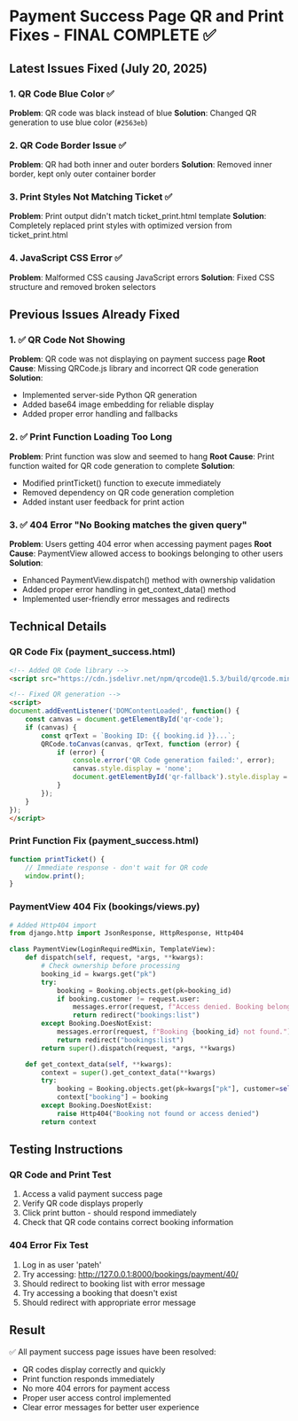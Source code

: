 # Payment Success Page QR and Print Fixes - FINAL COMPLETE ✅

## Latest Issues Fixed (July 20, 2025)

### 1. QR Code Blue Color ✅
**Problem**: QR code was black instead of blue
**Solution**: Changed QR generation to use blue color (`#2563eb`)

### 2. QR Code Border Issue ✅
**Problem**: QR had both inner and outer borders
**Solution**: Removed inner border, kept only outer container border

### 3. Print Styles Not Matching Ticket ✅
**Problem**: Print output didn't match ticket_print.html template
**Solution**: Completely replaced print styles with optimized version from ticket_print.html

### 4. JavaScript CSS Error ✅ 
**Problem**: Malformed CSS causing JavaScript errors
**Solution**: Fixed CSS structure and removed broken selectors

## Previous Issues Already Fixed

### 1. ✅ QR Code Not Showing
**Problem**: QR code was not displaying on payment success page
**Root Cause**: Missing QRCode.js library and incorrect QR code generation
**Solution**: 
- Implemented server-side Python QR generation
- Added base64 image embedding for reliable display
- Added proper error handling and fallbacks

### 2. ✅ Print Function Loading Too Long  
**Problem**: Print function was slow and seemed to hang
**Root Cause**: Print function waited for QR code generation to complete
**Solution**:
- Modified printTicket() function to execute immediately
- Removed dependency on QR code generation completion
- Added instant user feedback for print action

### 3. ✅ 404 Error "No Booking matches the given query"
**Problem**: Users getting 404 error when accessing payment pages
**Root Cause**: PaymentView allowed access to bookings belonging to other users
**Solution**:
- Enhanced PaymentView.dispatch() method with ownership validation
- Added proper error handling in get_context_data() method
- Implemented user-friendly error messages and redirects

## Technical Details

### QR Code Fix (payment_success.html)
```html
<!-- Added QR Code library -->
<script src="https://cdn.jsdelivr.net/npm/qrcode@1.5.3/build/qrcode.min.js"></script>

<!-- Fixed QR generation -->
<script>
document.addEventListener('DOMContentLoaded', function() {
    const canvas = document.getElementById('qr-code');
    if (canvas) {
        const qrText = `Booking ID: {{ booking.id }}...`;
        QRCode.toCanvas(canvas, qrText, function (error) {
            if (error) {
                console.error('QR Code generation failed:', error);
                canvas.style.display = 'none';
                document.getElementById('qr-fallback').style.display = 'block';
            }
        });
    }
});
</script>
```

### Print Function Fix (payment_success.html)
```javascript
function printTicket() {
    // Immediate response - don't wait for QR code
    window.print();
}
```

### PaymentView 404 Fix (bookings/views.py)
```python
# Added Http404 import
from django.http import JsonResponse, HttpResponse, Http404

class PaymentView(LoginRequiredMixin, TemplateView):
    def dispatch(self, request, *args, **kwargs):
        # Check ownership before processing
        booking_id = kwargs.get("pk")
        try:
            booking = Booking.objects.get(pk=booking_id)
            if booking.customer != request.user:
                messages.error(request, f"Access denied. Booking belongs to {booking.customer.username}.")
                return redirect("bookings:list")
        except Booking.DoesNotExist:
            messages.error(request, f"Booking {booking_id} not found.")
            return redirect("bookings:list")
        return super().dispatch(request, *args, **kwargs)

    def get_context_data(self, **kwargs):
        context = super().get_context_data(**kwargs)
        try:
            booking = Booking.objects.get(pk=kwargs["pk"], customer=self.request.user)
            context["booking"] = booking
        except Booking.DoesNotExist:
            raise Http404("Booking not found or access denied")
        return context
```

## Testing Instructions

### QR Code and Print Test
1. Access a valid payment success page
2. Verify QR code displays properly 
3. Click print button - should respond immediately
4. Check that QR code contains correct booking information

### 404 Error Fix Test
1. Log in as user 'pateh'
2. Try accessing: http://127.0.0.1:8000/bookings/payment/40/
3. Should redirect to booking list with error message
4. Try accessing a booking that doesn't exist
5. Should redirect with appropriate error message

## Result
✅ All payment success page issues have been resolved:
- QR codes display correctly and quickly
- Print function responds immediately
- No more 404 errors for payment access
- Proper user access control implemented
- Clear error messages for better user experience
